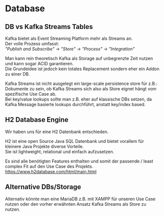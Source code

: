 # Database

## DB vs Kafka Streams Tables

Kafka bietet als Event Streaming Platform mehr als Streams an.  
Der volle Prozess umfasst:  
*"Publish and Subscribe" -> "Store" -> "Process" -> "Integration"*

Man kann rein theoretisch Kafka als Storage auf unbegrenzte Zeit nutzen und kann sogar ACID garantieren.  
Die Grundeidee ist jedoch kein totales Replacement sondern eher ein Addon zu einer DB.

Kafka Streams ist nicht ausgelegt ein large-scale persistence store für z.B.: Dokumente zu sein, ob Kafka Streams sich
also als Store eignet hängt vom spezifische Use Case ab.  
Bei key/value lookups sollte man z.B. eher auf klassische DBs setzen, da Kafka Message basierte lookups durchführt,
anstatt key/index based.

## H2 Database Engine

Wir haben uns für eine H2 Datenbank entschieden.

H2 ist eine open Source Java SQL Datenbank und bietet vorallem für kleinere Java Projekte diverse Vorteile.  
Sie ist lightweight, relational und einfach aufzusetzen.

Es sind alle benötigten Features enthalten und somit der passende / least complex Fit auf den Use Case des Projekts.  
https://www.h2database.com/html/main.html

## Alternative DBs/Storage

Alternativ könnte man eine MariaDB z.B. mit XAMPP für unseren Use Case nutzen oder den vorher erwähnten Ansatz Kafka
Streams als Store zu nutzen.  
